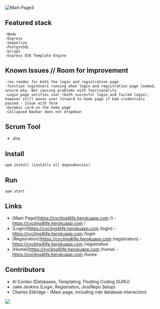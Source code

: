 ![Main Page3](./templates/assets/img/screenshot-of-home.png)

## Featured stack

    -Node
    -Express
    -Sequelize
    -PostgreSQL
    -bcrypt
    -Express ES6 Template Engine

## Known Issues // Room for Improvement

    -res.render for both the login and registration page
    -function loginUser1 running when login and registration page loaded, unsure why. Not causing problems with functionality
    -Login page verifies user (both succesful login and failed login), however still moves user forward to home page if bad credentials passed - Issue with form
    -Dynamic card on the home page
    -Collapsed Navbar does not dropdown

## Scrum Tool

- Jira

## Install

    npm install (installs all dependencies)

## Run

    npm start

## Links

- [Main Page](https://cycling4life.herokuapp.com /) - https://cycling4life.herokuapp.com /
- [Login](https://cycling4life.herokuapp.com /login) - https://cycling4life.herokuapp.com /login
- [Registration](https://cycling4life.herokuapp.com /registration) - https://cycling4life.herokuapp.com /registration
- [Home](https://cycling4life.herokuapp.com /home) - https://cycling4life.herokuapp.com /home

## Contributors

- Al Conlan (Databases, Templating, Floating Coding GURU)
- Jake Jenkins (Login, Registration, Jira/Repo Setup)
- Charles Eldridge - (Main page, including ride database interaction)

<a href="https://github.com/jakejenk/DC_Full_Stack/graphs/contributors">
  <img src="https://contrib.rocks/image?repo=jakejenk/DC_Full_Stack" />
</a>
